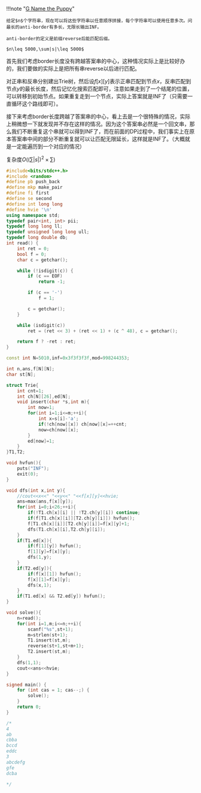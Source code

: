 !!!note "[G Name the Puppy]()"

    给定$n$个字符串，现在可以将这些字符串以任意顺序拼接，每个字符串可以使用任意多次。问最长的anti-border有多长，无限长输出INF。

    anti-border的定义是前缀reverse后能匹配后缀。

    $n\leq 5000,\sum|s|\leq 5000$

首先我们考虑border长度没有跨越答案串的中心，这种情况实际上是比较好办的，我们要做的实际上是把所有串reverse以后进行匹配。

对正串和反串分别建出Trie树，然后设$f[x][y]$表示正串匹配到节点$x$，反串匹配到节点$y$的最长长度，然后记忆化搜索匹配即可，注意如果走到了一个结尾的位置，可以转移到初始节点。如果重复走到一个节点，实际上答案就是INF了（只需要一直循环这个路线即可）。

接下来考虑border长度跨越了答案串的中心，看上去是一个很特殊的情况，实际上稍微想一下就发现并不存在这样的情况。因为这个答案串必然是一个回文串，那么我们不断重复这个串就可以得到INF了，而在前面的DP过程中，我们事实上在原本答案串中间的部分不断重复就可以让匹配无限延长，这样就是INF了。（大概就是一定能遍历到一个对应的情况）

复杂度$O((\sum|s|)^2\times \sum)$

```cpp
#include<bits/stdc++.h>
#include <random>
#define pb push_back
#define mkp make_pair
#define fi first
#define se second
#define int long long
#define hvie '\n'
using namespace std;
typedef pair<int, int> pii;
typedef long long ll;
typedef unsigned long long ull;
typedef long double db;
int read() {
    int ret = 0;
    bool f = 0;
    char c = getchar();

    while (!isdigit(c)) {
        if (c == EOF)
            return -1;

        if (c == '-')
            f = 1;

        c = getchar();
    }

    while (isdigit(c))
        ret = (ret << 3) + (ret << 1) + (c ^ 48), c = getchar();

    return f ? -ret : ret;
}

const int N=5010,inf=0x3f3f3f3f,mod=998244353;

int n,ans,f[N][N];
char st[N];

struct Trie{
    int cnt=1;
    int ch[N][26],ed[N];
    void insert(char *s,int m){
        int now=1;
        for(int i=1;i<=m;++i){
            int x=s[i]-'a';
            if(!ch[now][x]) ch[now][x]=++cnt;
            now=ch[now][x];
        }
        ed[now]=1;
    }
}T1,T2;

void hvfun(){
    puts("INF");
    exit(0);
}

void dfs(int x,int y){
    //cout<<x<<" "<<y<<" "<<f[x][y]<<hvie;
    ans=max(ans,f[x][y]);
    for(int i=0;i<26;++i){
        if(!T1.ch[x][i] || !T2.ch[y][i]) continue;
        if(f[T1.ch[x][i]][T2.ch[y][i]]) hvfun();
        f[T1.ch[x][i]][T2.ch[y][i]]=f[x][y]+1;
        dfs(T1.ch[x][i],T2.ch[y][i]);
    }
    if(T1.ed[x]){
        if(f[1][y]) hvfun();
        f[1][y]=f[x][y];
        dfs(1,y);
    }
    if(T2.ed[y]){
        if(f[x][1]) hvfun();
        f[x][1]=f[x][y];
        dfs(x,1);
    }
    if(T1.ed[x] && T2.ed[y]) hvfun();
}

void solve(){
    n=read();
    for(int i=1,m;i<=n;++i){
        scanf("%s",st+1);
        m=strlen(st+1);
        T1.insert(st,m);
        reverse(st+1,st+m+1);
        T2.insert(st,m);
    }
    dfs(1,1);
    cout<<ans<<hvie;
}

signed main() {
    for (int cas = 1; cas--;) {
        solve();
    }
    return 0;
}

/*
4
ab
cbba
bccd
eddc
3
abcdefg
gfe
dcba

*/
```



